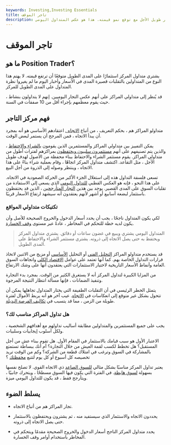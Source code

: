 ```yaml
---
keywords: Investing,Investing Essentials
title: تاجر الموقف
description: يشتري متداول المركز ويحتفظ باستثمار طويل الأجل مع توقع نمو قيمته. هذا هو عكس المتداول اليومي.
---
```


# تاجر الموقف
## ما هو Position Trader؟

يشتري متداول المركز استثمارًا على المدى الطويل متوقعًا أن ترتفع قيمته. لا يهتم هذا النوع من المتداولين بالتقلبات قصيرة المدى في الأسعار وأخبار اليوم ما لم يغيروا نظرة المتداول على المدى الطويل للمركز.

قد يُنظر إلى متداولي المراكز على أنهم عكس التجار اليوميين. إنهم لا يتداولون بنشاط ، حيث يقوم معظمهم بإجراء أقل من 10 صفقات في السنة.

## فهم مركز التاجر

متداولو المراكز هم ، بحكم التعريف ، من أتباع [الاتجاه .](/trend) اعتقادهم الأساسي هو أنه بمجرد أن يبدأ الاتجاه ، فمن المرجح أن يستمر لبعض الوقت.

يمكن التمييز بين متداولي المراكز والمستثمرين الذين يقومون [بالشراء والاحتفاظ](/buyandhold) ، والذين يتم تصنيفهم على أنهم [مستثمرون سلبيون ويحتفظون](/passiveinvesting) بمراكزهم لفترات أطول من متداولي المراكز. يقوم مستثمر الشراء والاحتفاظ ببناء محفظة من الأصول لهدف طويل الأجل ، مثل التقاعد. اكتشف متداول المركز اتجاهًا ، وقام بعملية شراء بناءً على هذا الاتجاه ، وينتظر وصوله إلى الذروة من أجل البيع.

تسعى فلسفة التداول هذه إلى استغلال الجزء الأكبر من الحركة الصعودية في الاتجاه. على هذا النحو ، فإنه هو العكس القطبي [للتداول اليومي](/daytrader) الذي يسعى إلى الاستفادة من تقلبات السوق على المدى القصير. يوجد بين هذين [التجار المتأرجحين](/swingtrading) ، الذين قد يحتفظون باستثمار لبضعة أسابيع أو أشهر لأنهم يعتقدون أنه سيشهد ارتفاع الأسعار قريبًا.

### تكتيكات متداولي المواقع

لكي يكون المتداول ناجحًا ، يجب أن يحدد أسعار الدخول والخروج الصحيحة للأصل وأن يكون لديه خطة للتحكم في المخاطر ، عادةً عبر مستوى [وقف الخسارة](/stop-lossorder).

> المتداول اليومي يشتري ويبيع في غضون ساعات أو دقائق. يشتري متداول المركز ويحتفظ به حتى يصل الاتجاه إلى ذروته. يشتري مستثمر الشراء والاحتفاظ على المدى الطويل.

>

قد يستخدم متداولو المراكز [التحليل الفني](/technicalanalysis) أو التحليل [الأساسي](/fundamentalanalysis) أو مزيج من الاثنين لاتخاذ قرارات التداول الخاصة بهم. كما أنها تعتمد على عوامل [الاقتصاد الكلي](/macroeconomics) واتجاهات السوق العامة وأنماط الأسعار التاريخية لاختيار الاستثمارات التي يعتقدون أنها على وشك الارتفاع.

من المزايا الكبيرة لتداول المركز أنه لا يستغرق الكثير من الوقت. بمجرد بدء التجارة وتنفيذ الضمانات ، فإنها مسألة انتظار النتيجة المرجوة.

يتمثل الخطر الرئيسي في أن التقلبات الطفيفة التي يختار المتداول تجاهلها يمكن أن تتحول بشكل غير متوقع إلى انعكاسات في [الاتجاه](/reversal). عيب آخر هو أنه يربط الأموال لفترة طويلة من الزمن ، مما قد يتسبب في [تكاليف الفرصة البديلة](/opportunitycost).

### هل تداول المراكز مناسب لك؟

يجب على جميع المستثمرين والمتداولين مطابقة أساليب تداولهم مع أهدافهم الشخصية ، ولكل أسلوب إيجابيات وسلبيات.

الاعتبار الأول هو سبب قيامك بالاستثمار في المقام الأول. هل تقوم ببناء عش من أجل المستقبل؟ هل تخطط لكسب لقمة العيش من خلال التجارة؟ أم أنك ببساطة تستمتع بالمشاركة في السوق وترغب في امتلاك قطعة من الشركة؟ وكم من الوقت تريد تخصيصه كل أسبوع أو كل يوم لتتبع [محفظتك](/portfolio) ؟

يعتبر تداول المركز مناسبًا بشكل مثالي [للسوق الصاعد](/bullmarket) ذي الاتجاه القوي. لا تصلح نفسها بسهولة [لسوق هابطة](/bearmarket). في الفترة التي يكون فيها السوق مسطحًا ، ويتحرك جانبيًا ، ويتأرجح فقط ، قد يكون للتداول اليومي ميزة.

## يسلط الضوء

- تجار المراكز هم من أتباع الاتجاه.

- يحددون الاتجاه والاستثمار الذي سيستفيد منه ، ثم يشترون ويحتفظون بالاستثمار حتى يصل الاتجاه إلى ذروته.

- يحدد متداول المركز الناجح أسعار الدخول والخروج الصحيحة مقدمًا ويتحكم في المخاطر باستخدام أوامر وقف الخسارة.

